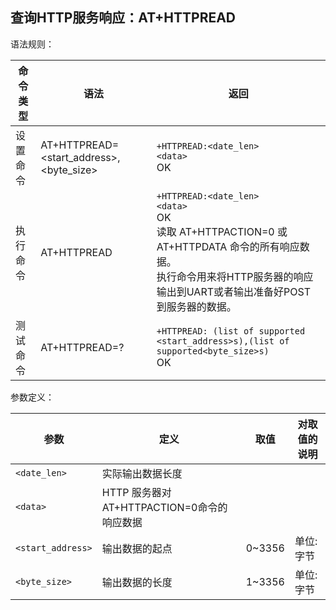 ## 查询HTTP服务响应：AT+HTTPREAD

语法规则：

| 命令类型 | 语法                                    | 返回                                                         |
| -------- | --------------------------------------- | ------------------------------------------------------------ |
| 设置命令 | AT+HTTPREAD=<start_address>,<byte_size> | `+HTTPREAD:<date_len>`<br>`<data>`<br>OK                     |
| 执行命令 | AT+HTTPREAD                             | `+HTTPREAD:<date_len>`<br>`<data> `<br>OK  <br>读取 AT+HTTPACTION=0	或 AT+HTTPDATA 命令的所有响应数据。<br>执行命令用来将HTTP服务器的响应输出到UART或者输出准备好POST 到服务器的数据。 |
| 测试命令 | AT+HTTPREAD=?                           | `+HTTPREAD: (list of supported <start_address>s),(list of supported<byte_size>s) `<br>OK |

 

参数定义：

| 参数              | 定义                                       | 取值   | 对取值的说明 |
| ----------------- | ------------------------------------------ | ------ | ------------ |
| `<date_len>`      | 实际输出数据长度                           |        |              |
| `<data>`          | HTTP 服务器对AT+HTTPACTION=0命令的响应数据 |        |              |
| `<start_address>` | 输出数据的起点                             | 0~3356 | 单位:字节    |
| `<byte_size>`     | 输出数据的长度                             | 1~3356 | 单位:字节    |
